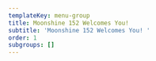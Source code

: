 ```yaml
---
templateKey: menu-group
title: Moonshine 152 Welcomes You!
subtitle: 'Moonshine 152 Welcomes You! '
order: 1
subgroups: []
---
```


